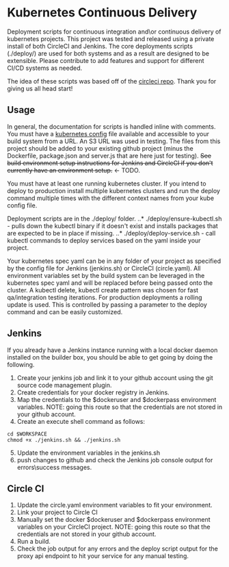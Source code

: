 
# Kubernetes Continuous Delivery
Deployment scripts for continuous integration and\or continuous delivery of kubernetes projects. This project was tested and released using a private install of both CircleCI and Jenkins. The core deployments scripts (./deploy/) are used for both systems and as a result are designed to be extensible. Please contribute to add features and support for different CI/CD systems as needed.

The idea of these scripts was based off of the [circleci repo](https://github.com/circleci/docker-hello-google). Thank you for giving us all head start!

## Usage

In general, the documentation for scripts is handled inline with comments. You must have a [kubernetes config](http://kubernetes.io/v1.0/docs/user-guide/kubeconfig-file.html) file available and accessible to your build system from a URL. An S3 URL was used in testing. The files from this project should be added to your existing github project (minus the Dockerfile, package.json and server.js that are here just for testing).  ~~See build environment setup instructions for Jenkins and CircleCI if you don't currently have an environment setup.~~ <- TODO.

You must have at least one running kubernetes cluster. If you intend to deploy to production install multiple kubernetes clusters and run the deploy command multiple times with the different context names from your kube config file.

Deployment scripts are in the ./deploy/ folder.
..* ./deploy/ensure-kubectl.sh - pulls down the kubectl binary if it doesn't exist and installs packages that are expected to be in place if missing.
..* ./deploy/deploy-service.sh - call kubectl commands to deploy services based on the yaml inside your project.

Your kubernetes spec yaml can be in any folder of your project as specified by the config file for Jenkins (jenkins.sh) or CircleCI (circle.yaml). All environment variables set by the build system can be leveraged in the kubernetes spec yaml and will be replaced before being passed onto the cluster. A kubectl delete, kubectl create pattern was chosen for fast qa/integration testing iterations. For production deployments a rolling update is used. This is controlled by passing a parameter to the deploy command and can be easily customized.


## Jenkins
If you already have a Jenkins instance running with a local docker daemon installed on the builder box, you should be able to get going by doing the following.

1. Create your jenkins job and link it to your github account using the git source code management plugin.
2. Create credentials for your docker registry in Jenkins.
3. Map the credentials to the $dockeruser and $dockerpass environment variables. NOTE: going this route so that the credentials are not stored in your github account.
4. Create an execute shell command as follows:
```
cd $WORKSPACE
chmod +x ./jenkins.sh && ./jenkins.sh
```
5. Update the environment variables in the jenkins.sh
6. push changes to github and check the Jenkins job console output for errors\success messages.

## Circle CI
1. Update the circle.yaml environment variables to fit your environment.
2. Link your project to Circle CI
3. Manually set the docker $dockeruser and $dockerpass environment variables on your CircleCI project. NOTE: going this route so that the credentials are not stored in your github account.
4. Run a build.
3. Check the job output for any errors and the deploy script output for the proxy api endpoint to hit your service for any manual testing.